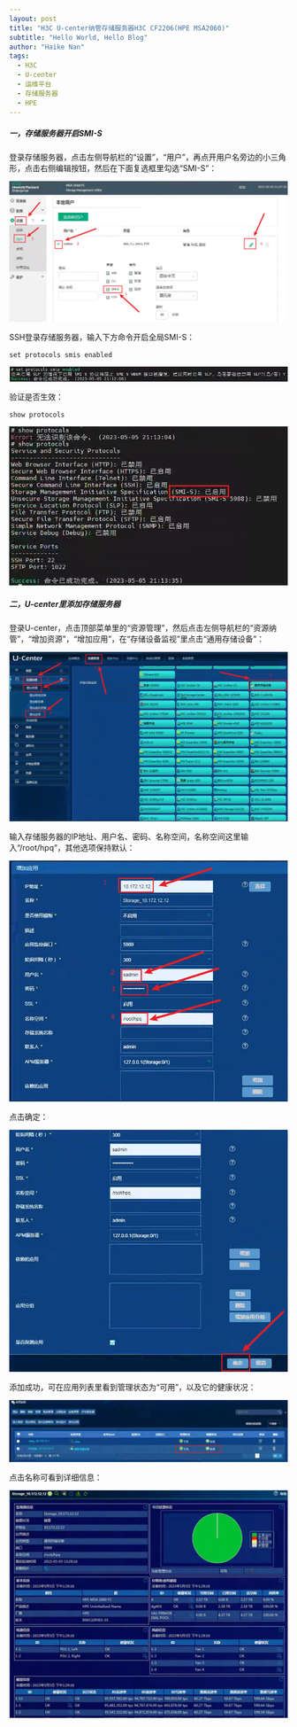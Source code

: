 ```yaml
---
layout: post
title: "H3C U-center纳管存储服务器H3C CF2206(HPE MSA2060)"
subtitle: "Hello World, Hello Blog"
author: "Haike Nan"
tags: 
  - H3C
  - U-center
  - 运维平台
  - 存储服务器
  - HPE
---
```



##### 一，存储服务器开启SMI-S

登录存储服务器，点击左侧导航栏的“设置”，“用户”，再点开用户名旁边的小三角形，点击右侧编辑按钮，然后在下面复选框里勾选“SMI-S”：

![](/assets/img/20230505/msa-1.png)

SSH登录存储服务器，输入下方命令开启全局SMI-S：

```
set protocols smis enabled
```
![](/assets/img/20230505/msa-2.png)

验证是否生效：

```
show protocols
```
![](/assets/img/20230505/msa-3.png)

##### 二，U-center里添加存储服务器

登录U-center，点击顶部菜单里的“资源管理”，然后点击左侧导航栏的“资源纳管”，“增加资源”，“增加应用”，在“存储设备监视”里点击“通用存储设备”：

![](/assets/img/20230505/msa-4.png)

输入存储服务器的IP地址、用户名、密码、名称空间，名称空间这里输入“/root/hpq”，其他选项保持默认：

![](/assets/img/20230505/msa-5.png)

点击确定：

![](/assets/img/20230505/msa-6.png)

添加成功，可在应用列表里看到管理状态为“可用”，以及它的健康状况：

![](/assets/img/20230505/msa-7.png)

点击名称可看到详细信息：

![](/assets/img/20230505/msa-8.png)

